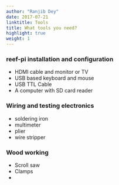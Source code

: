 ```yaml
---
author: "Ranjib Dey"
date: 2017-07-21
linktitle: Tools
title: What tools you need?
highlight: true
weight: 1
---
```


### reef-pi installation and configuration

- HDMI cable and monitor or TV
- USB based keyboard and mouse
- USB TTL Cable
- A computer with SD card reader


### Wiring and testing electronics

- soldering iron
- multimeter
- plier
- wire stripper

### Wood working

- Scroll saw
- Clamps
-

